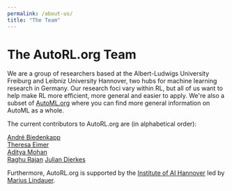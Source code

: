 ```yaml
---
permalink: /about-us/
title: "The Team"
---
```


# The AutoRL.org Team

We are a group of researchers based at the Albert-Ludwigs University Freiburg and Leibniz University Hannover, two hubs for machine learning research in Germany.
Our research foci vary within RL, but all of us want to help make RL more efficient, more general and easier to apply. 
We're also a subset of [AutoML.org](https://www.automl.org/) where you can find more general information on AutoML as a whole. 

The current contributors to AutoRL.org are (in alphabetical order):

[André Biedenkapp](https://andrebiedenkapp.github.io/)  
[Theresa Eimer](https://theeimer.github.io/)  
[Aditya Mohan](https://www.ai.uni-hannover.de/de/institut/team-luhai/mohan)  
[Raghu Rajan](https://ml.informatik.uni-freiburg.de/profile/rajan/)
[Julian Dierkes](https://labchameleon.github.io)

Furthermore, AutoRL.org is supported by the [Institute of AI Hannover](https://www.ai.uni-hannover.de/de/) led by [Marius Lindauer](https://www.ai.uni-hannover.de/de/lindauer).
